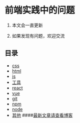 # 前端实践中的问题

1. 本文会一直更新

2. 如果发现有问题，欢迎交流

## 目录

- [css](./css.md)
- [html](./html.md)
- [js](./js.md)
- [工具](./tool.md)
- [react](./react.md)
- [vue](./vue.md)
- [git](./git.md)
- [npm](./npm.md)
- [node](./node.md)
- [其他](./other.md)
####[最新文章请查看博客](https://blog.csdn.net/lydxwj)
